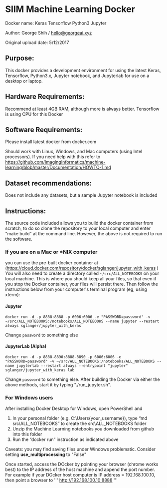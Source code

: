# SIIM Machine Learning Docker

Docker name: Keras Tensorflow Python3 Jupyter

Author: George Shih / hello@georgeai.xyz

Original upload date: 5/12/2017


Purpose:
---

This docker provides a development environment for using the latest Keras, Tensorflow, Python3.x, Jupyter notebook, and
Jupyterlab for use on a desktop or laptop.

Hardware Requirements:
---

Recommend at least 4GB RAM, although more is always better.  Tensorflow is using
CPU for this Docker


Software Requirements:
--

Please install latest docker from docker.com

Should work with Linux, Windows, and Mac computers (using Intel processors). If you need help with this
refer to https://github.com/ImagingInformatics/machine-learning/blob/master/Documentation/HOWTO-1.md

Dataset recommendations:
---

Does not include any datasets, but a sample Jupyter notebook is included


Instructions:
---

The source code included allows you to build the docker container from scratch, to do so clone
the repository to your local computer and enter "make build" at the command line. 
However, the above is not required to run the software.  

### If you are on a Mac or *NIX computer
you can use the pre-built docker container at (https://cloud.docker.com/repository/docker/sglanger/jupyter_with_keras )
You will also need to create a directory called `~/src/ALL_NOTEBOOKS` on your local machine.  This is where you should keep all your files, so that even if you stop the Docker container, your files will persist there. Then follow the instructions below from your computer's terminal program (eg, using xterm):

#### Jupyter 

```
docker run -d -p 8888:8888 -p 6006:6006 -e "PASSWORD=password" -v ~/src/ALL_NOTEBOOKS:/notebooks/ALL_NOTEBOOKS --name jupyter --restart always sglanger/jupyter_with_keras
```

Change `password` to something else

#### JupyterLab (Alpha)

```
docker run -d -p 8888-8890:8888-8890 -p 6006:6006 -e "PASSWORD=password" -v ~/src/ALL_NOTEBOOKS:/notebooks/ALL_NOTEBOOKS --name jupyterlab --restart always --entrypoint "jupyter" sglanger/jupyter_with_keras lab
```

Change `password` to something else.  After building the Docker via either the above methods, start
it by typing "./run_jupyter.sh". 

### For Windows users
After installing Docker Desktop for Windows, open PowerShell and
1. In your personal folder (e.g. C:\Users\{your_username}), type “md src\ALL_NOTEBOOKS” to create the src\ALL_NOTEBOOKS folder
1. Unzip the Machine Learning notebooks you downloaded from github into this folder
1. Run the “docker run” instruction as indicated above

Caveats: you may find saving files under Windows problematic. Consider setting __use_multiprocessing__ to "False"

Once started, access the DOcker by pointing your browser (chrome works best) to the IP address of 
the host machine and append the port number. For example if your DOcker host computer is IP address = 192.168.100.10, 
then point a browser to
'''
http://192.168.100.10:8888
'''


